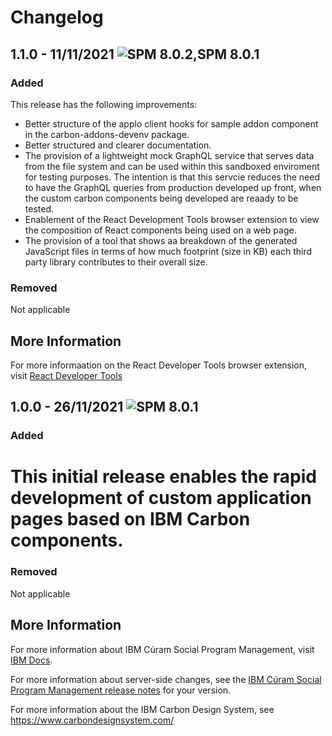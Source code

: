 # Changelog
## 1.1.0 - 11/11/2021 ![SPM 8.0.2,SPM 8.0.1](https://img.shields.io/badge/-SPM_8.0.2-green)
### Added

This release has the following improvements: 
 - Better structure of the applo client hooks for sample addon component in the carbon-addons-devenv package.
 - Better structured and clearer documentation.
 - The provision of a lightweight mock GraphQL service that serves data from the file system and can be used within this sandboxed enviroment for testing purposes. The intention is that this servcie reduces the need to have the GraphQL queries from production developed up front, when the custom carbon components being developed are reaady to be tested.
 - Enablement of the React Development Tools browser extension to view the composition of React components being used on a web page.
 - The provision of a tool that shows aa breakdown of the generated JavaScript files in terms
of how much footprint (size in KB) each third party library contributes to their overall size.


### Removed 
Not applicable

## More Information
For more informaation on the React Developer Tools browser extension, visit [React Developer Tools](https://chrome.google.com/webstore/detail/react-developer-tools/fmkadmapgofadopljbjfkapdkoienihi?hl=en)

## 1.0.0 - 26/11/2021 ![SPM 8.0.1](https://img.shields.io/badge/-SPM_8.0.1-green)
### Added

This initial release enables the rapid development of custom application pages based on IBM Carbon components.
=======

### Removed 
Not applicable

## More Information 

For more information about IBM Cúram Social Program Management, visit [IBM Docs](https://www.ibm.com/docs/en/spm/8.0.2).

For more information about server-side changes, see the [IBM Cúram Social Program Management release notes](https://www-01.ibm.com/support/docview.wss?uid=swg27037963) for your version.

For more information about the IBM Carbon Design System, see https://www.carbondesignsystem.com/
